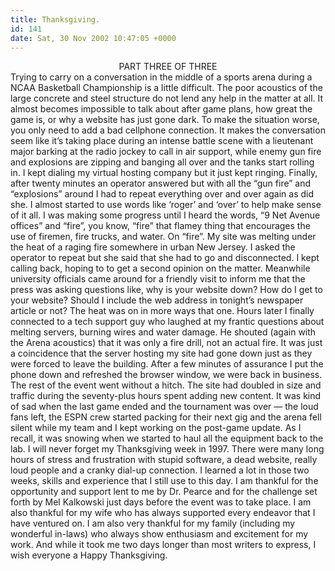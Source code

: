 ```yaml
---
title: Thanksgiving.
id: 141
date: Sat, 30 Nov 2002 10:47:05 +0000
---
```


<div align="center" class="caps">PART THREE OF THREE</div>Trying to carry on a conversation in the middle of a sports arena during a <span class="caps">NCAA</span> Basketball Championship is a little difficult. The poor acoustics of the large concrete and steel structure do not lend any help in the matter at all. It almost becomes impossible to talk about after game plans, how great the game is, or why a website has just gone dark.  
 To make the situation worse, you only need to add a bad cellphone connection. It makes the conversation seem like it’s taking place during an intense battle scene with a lieutenant major barking at the radio jockey to call in air support, while enemy gun fire and explosions are zipping and banging all over and the tanks start rolling in.  
 I kept dialing my virtual hosting company but it just kept ringing. Finally, after twenty minutes an operator answered but with all the “gun fire” and “explosions” around I had to repeat everything over and over again as did she. I almost started to use words like ‘roger’ and ‘over’ to help make sense of it all.  
 I was making some progress until I heard the words, “9 Net Avenue offices” and “fire”, you know, “fire” that flamey thing that encourages the use of firemen, fire trucks, and water.  
 On “fire”. My site was melting under the heat of a raging fire somewhere in urban New Jersey.  
 I asked the operator to repeat but she said that she had to go and disconnected.  
 I kept calling back, hoping to to get a second opinion on the matter. Meanwhile university officials came around for a friendly visit to inform me that the press was asking questions like, why is your website down? How do I get to your website? Should I include the web address in tonight’s newspaper article or not? The heat was on in more ways that one.  
 Hours later I finally connected to a tech support guy who laughed at my frantic questions about melting servers, burning wires and water damage. He shouted (again with the Arena acoustics) that it was only a fire drill, not an actual fire. It was just a coincidence that the server hosting my site had gone down just as they were forced to leave the building. After a few minutes of assurance I put the phone down and refreshed the browser window, we were back in business.  
 The rest of the event went without a hitch. The site had doubled in size and traffic during the seventy-plus hours spent adding new content. It was kind of sad when the last game ended and the tournament was over — the loud fans left, the <span class="caps">ESPN</span> crew started packing for their next gig and the arena fell silent while my team and I kept working on the post-game update. As I recall, it was snowing when we started to haul all the equipment back to the lab.  
 I will never forget my Thanksgiving week in 1997. There were many long hours of stress and frustration with stupid software, a dead website, really loud people and a cranky dial-up connection. I learned a lot in those two weeks, skills and experience that I still use to this day.  
 I am thankful for the opportunity and support lent to me by Dr. Pearce and for the challenge set forth by Mel Kalkowski just days before the event was to take place. I am also thankful for my wife who has always supported every endeavor that I have ventured on. I am also very thankful for my family (including my wonderful in-laws) who always show enthusiasm and excitement for my work.  
 And while it took me two days longer than most writers to express, I wish everyone a Happy Thanksgiving.



